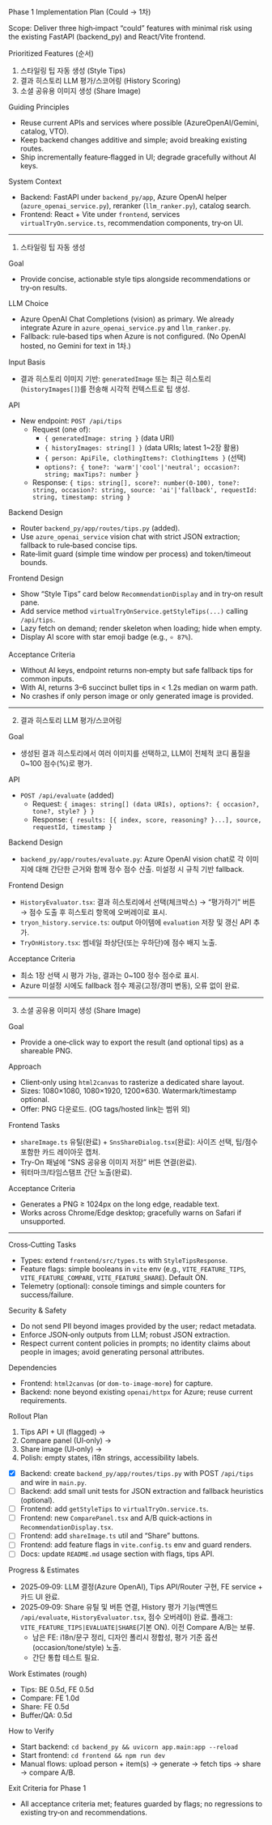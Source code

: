 Phase 1 Implementation Plan (Could → 1차)

Scope: Deliver three high‑impact “could” features with minimal risk using the existing FastAPI (backend_py) and React/Vite frontend.

Prioritized Features (순서)
1) 스타일링 팁 자동 생성 (Style Tips)
2) 결과 히스토리 LLM 평가/스코어링 (History Scoring)
3) 소셜 공유용 이미지 생성 (Share Image)

Guiding Principles
- Reuse current APIs and services where possible (AzureOpenAI/Gemini, catalog, VTO).
- Keep backend changes additive and simple; avoid breaking existing routes.
- Ship incrementally feature‑flagged in UI; degrade gracefully without AI keys.

System Context
- Backend: FastAPI under `backend_py/app`, Azure OpenAI helper (`azure_openai_service.py`), reranker (`llm_ranker.py`), catalog search.
- Frontend: React + Vite under `frontend`, services `virtualTryOn.service.ts`, recommendation components, try‑on UI.

---

1) 스타일링 팁 자동 생성

Goal
- Provide concise, actionable style tips alongside recommendations or try‑on results.

LLM Choice
- Azure OpenAI Chat Completions (vision) as primary. We already integrate Azure in `azure_openai_service.py` and `llm_ranker.py`.
- Fallback: rule‑based tips when Azure is not configured. (No OpenAI hosted, no Gemini for text in 1차.)

Input Basis
- 결과 히스토리 이미지 기반: `generatedImage` 또는 최근 히스토리(`historyImages[]`)를 전송해 시각적 컨텍스트로 팁 생성.

API
- New endpoint: `POST /api/tips`
  - Request (one of):
    - `{ generatedImage: string }` (data URI)
    - `{ historyImages: string[] }` (data URIs; latest 1~2장 활용)
    - `{ person: ApiFile, clothingItems?: ClothingItems }` (선택)
    - `options?: { tone?: 'warm'|'cool'|'neutral'; occasion?: string; maxTips?: number }`
  - Response: `{ tips: string[], score?: number(0-100), tone?: string, occasion?: string, source: 'ai'|'fallback', requestId: string, timestamp: string }`

Backend Design
- Router `backend_py/app/routes/tips.py` (added).
- Use `azure_openai_service` vision chat with strict JSON extraction; fallback to rule‑based concise tips.
- Rate‑limit guard (simple time window per process) and token/timeout bounds.

Frontend Design
- Show “Style Tips” card below `RecommendationDisplay` and in try‑on result pane.
- Add service method `virtualTryOnService.getStyleTips(...)` calling `/api/tips`.
- Lazy fetch on demand; render skeleton when loading; hide when empty.
- Display AI score with star emoji badge (e.g., `⭐ 87%`).

Acceptance Criteria
- Without AI keys, endpoint returns non‑empty but safe fallback tips for common inputs.
- With AI, returns 3–6 succinct bullet tips in < 1.2s median on warm path.
- No crashes if only person image or only generated image is provided.

---

2) 결과 히스토리 LLM 평가/스코어링

Goal
- 생성된 결과 히스토리에서 여러 이미지를 선택하고, LLM이 전체적 코디 품질을 0~100 점수(%)로 평가.

API
- `POST /api/evaluate` (added)
  - Request: `{ images: string[] (data URIs), options?: { occasion?, tone?, style? } }`
  - Response: `{ results: [{ index, score, reasoning? }...], source, requestId, timestamp }`

Backend Design
- `backend_py/app/routes/evaluate.py`: Azure OpenAI vision chat로 각 이미지에 대해 간단한 근거와 함께 정수 점수 산출. 미설정 시 규칙 기반 fallback.

Frontend Design
- `HistoryEvaluator.tsx`: 결과 히스토리에서 선택(체크박스) → “평가하기” 버튼 → 점수 도출 후 히스토리 항목에 오버레이로 표시.
- `tryon_history.service.ts`: output 아이템에 `evaluation` 저장 및 갱신 API 추가.
- `TryOnHistory.tsx`: 썸네일 좌상단(또는 우하단)에 점수 배지 노출.

Acceptance Criteria
- 최소 1장 선택 시 평가 가능, 결과는 0~100 정수 점수로 표시.
- Azure 미설정 시에도 fallback 점수 제공(고정/경미 변동), 오류 없이 완료.

---

3) 소셜 공유용 이미지 생성 (Share Image)

Goal
- Provide a one‑click way to export the result (and optional tips) as a shareable PNG.

Approach
- Client‑only using `html2canvas` to rasterize a dedicated share layout.
- Sizes: 1080×1080, 1080×1920, 1200×630. Watermark/timestamp optional.
- Offer: PNG 다운로드. (OG tags/hosted link는 범위 외)

Frontend Tasks
- `shareImage.ts` 유틸(완료) + `SnsShareDialog.tsx`(완료): 사이즈 선택, 팁/점수 포함한 카드 레이아웃 캡처.
- Try-On 패널에 “SNS 공유용 이미지 저장” 버튼 연결(완료).
- 워터마크/타임스탬프 간단 노출(완료).

Acceptance Criteria
- Generates a PNG ≥ 1024px on the long edge, readable text.
- Works across Chrome/Edge desktop; gracefully warns on Safari if unsupported.

---

Cross‑Cutting Tasks
- Types: extend `frontend/src/types.ts` with `StyleTipsResponse`.
- Feature flags: simple booleans in `vite` env (e.g., `VITE_FEATURE_TIPS`, `VITE_FEATURE_COMPARE`, `VITE_FEATURE_SHARE`). Default ON.
- Telemetry (optional): console timings and simple counters for success/failure.

Security & Safety
- Do not send PII beyond images provided by the user; redact metadata.
- Enforce JSON‑only outputs from LLM; robust JSON extraction.
- Respect current content policies in prompts; no identity claims about people in images; avoid generating personal attributes.

Dependencies
- Frontend: `html2canvas` (or `dom-to-image-more`) for capture.
- Backend: none beyond existing `openai/httpx` for Azure; reuse current requirements.

Rollout Plan
1) Tips API + UI (flagged) →
2) Compare panel (UI‑only) →
3) Share image (UI‑only) →
4) Polish: empty states, i18n strings, accessibility labels.

- [x] Backend: create `backend_py/app/routes/tips.py` with POST `/api/tips` and wire in `main.py`.
- [ ] Backend: add small unit tests for JSON extraction and fallback heuristics (optional).
- [ ] Frontend: add `getStyleTips` to `virtualTryOn.service.ts`.
- [ ] Frontend: new `ComparePanel.tsx` and A/B quick‑actions in `RecommendationDisplay.tsx`.
- [ ] Frontend: add `shareImage.ts` util and “Share” buttons.
- [ ] Frontend: add feature flags in `vite.config.ts` env and guard renders.
- [ ] Docs: update `README.md` usage section with flags, tips API.

Progress & Estimates
- 2025‑09‑09: LLM 결정(Azure OpenAI), Tips API/Router 구현, FE service + 카드 UI 완료.
- 2025‑09‑09: Share 유틸 및 버튼 연결, History 평가 기능(백엔드 `/api/evaluate`, `HistoryEvaluator.tsx`, 점수 오버레이) 완료. 플래그: `VITE_FEATURE_TIPS|EVALUATE|SHARE`(기본 ON). 이전 Compare A/B는 보류.
  - 남은 FE: i18n/문구 정리, 디자인 폴리시 정합성, 평가 기준 옵션(occasion/tone/style) 노출.
  - 간단 통합 테스트 필요.
  
Work Estimates (rough)
- Tips: BE 0.5d, FE 0.5d
- Compare: FE 1.0d
- Share: FE 0.5d
- Buffer/QA: 0.5d

How to Verify
- Start backend: `cd backend_py && uvicorn app.main:app --reload`
- Start frontend: `cd frontend && npm run dev`
- Manual flows: upload person + item(s) → generate → fetch tips → share → compare A/B.

Exit Criteria for Phase 1
- All acceptance criteria met; features guarded by flags; no regressions to existing try‑on and recommendations.
